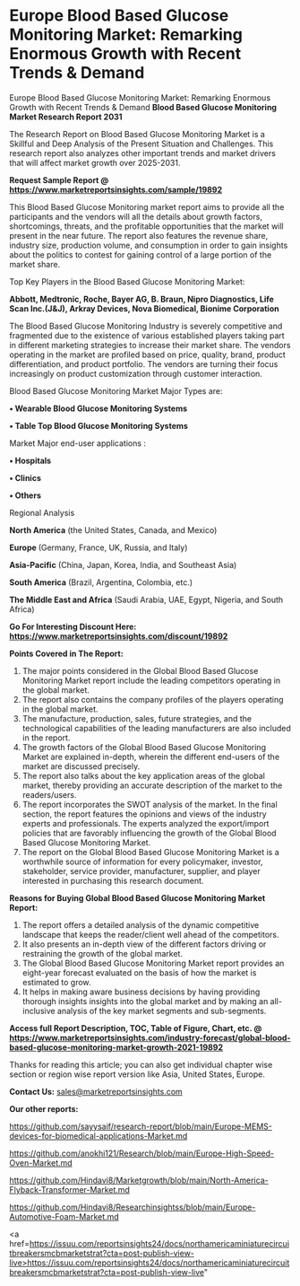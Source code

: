 # Europe Blood Based Glucose Monitoring Market: Remarking Enormous Growth with Recent Trends & Demand
 Europe Blood Based Glucose Monitoring Market: Remarking Enormous Growth with Recent Trends & Demand
<strong>Blood Based Glucose Monitoring Market Research Report 2031</strong>

The Research Report on Blood Based Glucose Monitoring Market is a Skillful and Deep Analysis of the Present Situation and Challenges. This research report also analyzes other important trends and market drivers that will affect market growth over 2025-2031.

<strong>Request Sample Report @ <a href=https://www.marketreportsinsights.com/sample/19892>https://www.marketreportsinsights.com/sample/19892</a></strong>

This Blood Based Glucose Monitoring market report aims to provide all the participants and the vendors will all the details about growth factors, shortcomings, threats, and the profitable opportunities that the market will present in the near future. The report also features the revenue share, industry size, production volume, and consumption in order to gain insights about the politics to contest for gaining control of a large portion of the market share.

Top Key Players in the Blood Based Glucose Monitoring Market:

<strong>Abbott, Medtronic, Roche, Bayer AG, B. Braun, Nipro Diagnostics, Life Scan Inc.(J&J), Arkray Devices, Nova Biomedical, Bionime Corporation</strong>

The Blood Based Glucose Monitoring Industry is severely competitive and fragmented due to the existence of various established players taking part in different marketing strategies to increase their market share. The vendors operating in the market are profiled based on price, quality, brand, product differentiation, and product portfolio. The vendors are turning their focus increasingly on product customization through customer interaction.

Blood Based Glucose Monitoring Market Major Types are:

<strong>• Wearable Blood Glucose Monitoring Systems

• Table Top Blood Glucose Monitoring Systems</strong>

Market Major end-user applications :

<strong>• Hospitals

• Clinics

• Others</strong>

Regional Analysis

</u><strong><b>North America</b></strong> (the United States, Canada, and Mexico)

<strong><b>Europe </b></strong>(Germany, France, UK, Russia, and Italy)

<strong><b>Asia-Pacific</b></strong> (China, Japan, Korea, India, and Southeast Asia)

<strong><b>South America</b></strong> (Brazil, Argentina, Colombia, etc.)

<strong><b>The Middle East and Africa</b></strong> (Saudi Arabia, UAE, Egypt, Nigeria, and South Africa)

<strong>Go For Interesting Discount Here: <a href=https://www.marketreportsinsights.com/discount/19892>https://www.marketreportsinsights.com/discount/19892</a></strong>

<strong>Points Covered in The Report:</strong>
<ol>
  <li>The major points considered in the Global Blood Based Glucose Monitoring Market report include the leading competitors operating in the global market.</li>
  <li>The report also contains the company profiles of the players operating in the global market.</li>
  <li>The manufacture, production, sales, future strategies, and the technological capabilities of the leading manufacturers are also included in the report.</li>
  <li>The growth factors of the Global Blood Based Glucose Monitoring Market are explained in-depth, wherein the different end-users of the market are discussed precisely.</li>
  <li>The report also talks about the key application areas of the global market, thereby providing an accurate description of the market to the readers/users.</li>
  <li>The report incorporates the SWOT analysis of the market. In the final section, the report features the opinions and views of the industry experts and professionals. The experts analyzed the export/import policies that are favorably influencing the growth of the Global Blood Based Glucose Monitoring Market.</li>
  <li>The report on the Global Blood Based Glucose Monitoring Market is a worthwhile source of information for every policymaker, investor, stakeholder, service provider, manufacturer, supplier, and player interested in purchasing this research document.</li>
</ol>
<strong>Reasons for Buying Global Blood Based Glucose Monitoring Market Report:</strong>

<ol>
  <li>The report offers a detailed analysis of the dynamic competitive landscape that keeps the reader/client well ahead of the competitors.</li>
  <li>It also presents an in-depth view of the different factors driving or restraining the growth of the global market.</li>
  <li>The Global Blood Based Glucose Monitoring Market report provides an eight-year forecast evaluated on the basis of how the market is estimated to grow.</li>
  <li>It helps in making aware business decisions by having providing thorough insights insights into the global market and by making an all-inclusive analysis of the key market segments and sub-segments.</li>
</ol>
<strong>Access full Report Description, TOC, Table of Figure, Chart, etc. @ <a href=https://www.marketreportsinsights.com/industry-forecast/global-blood-based-glucose-monitoring-market-growth-2021-19892>https://www.marketreportsinsights.com/industry-forecast/global-blood-based-glucose-monitoring-market-growth-2021-19892</a></strong>


Thanks for reading this article; you can also get individual chapter wise section or region wise report version like Asia, United States, Europe.

<strong>Contact Us:</strong>
sales@marketreportsinsights.com

<strong>Our other reports:</strong>

<a href=https://github.com/sayysaif/research-report/blob/main/Europe-MEMS-devices-for-biomedical-applications-Market.md>https://github.com/sayysaif/research-report/blob/main/Europe-MEMS-devices-for-biomedical-applications-Market.md</a>

<a href=https://github.com/anokhi121/Research/blob/main/Europe-High-Speed-Oven-Market.md>https://github.com/anokhi121/Research/blob/main/Europe-High-Speed-Oven-Market.md</a>

<a href=https://github.com/Hindavi8/Marketgrowth/blob/main/North-America-Flyback-Transformer-Market.md>https://github.com/Hindavi8/Marketgrowth/blob/main/North-America-Flyback-Transformer-Market.md</a>

<a href=https://github.com/Hindavi8/Researchinsightss/blob/main/Europe-Automotive-Foam-Market.md>https://github.com/Hindavi8/Researchinsightss/blob/main/Europe-Automotive-Foam-Market.md</a>

<a href=https://issuu.com/reportsinsights24/docs/northamericaminiaturecircuitbreakersmcbmarketstrat?cta=post-publish-view-live>https://issuu.com/reportsinsights24/docs/northamericaminiaturecircuitbreakersmcbmarketstrat?cta=post-publish-view-live</a>"
